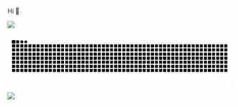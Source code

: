 Hi 👋

<p align="left">  
  <img src="https://count.getloli.com/get/@ligdy7?theme=rule34">
</p>

<p align="center">
  <img src="https://raw.githubusercontent.com/dohooo/dohooo/output/github-contribution-grid-snake.svg" />
</p>


<div align="left"><img height="200" src="https://github-readme-stats.vercel.app/api?username=ligdy7&show_icons=true" /></div>

